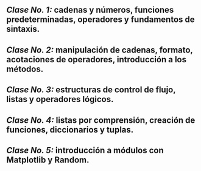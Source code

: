 ## *Clase No. 1:* cadenas y números, funciones predeterminadas, operadores y fundamentos de sintaxis.

## *Clase No. 2:* manipulación de cadenas, formato, acotaciones de operadores, introducción a los métodos.

## *Clase No. 3:* estructuras de control de flujo, listas y operadores lógicos.

## *Clase No. 4:* listas por comprensión, creación de funciones, diccionarios y tuplas.

## *Clase No. 5:* introducción a módulos con Matplotlib y Random.

